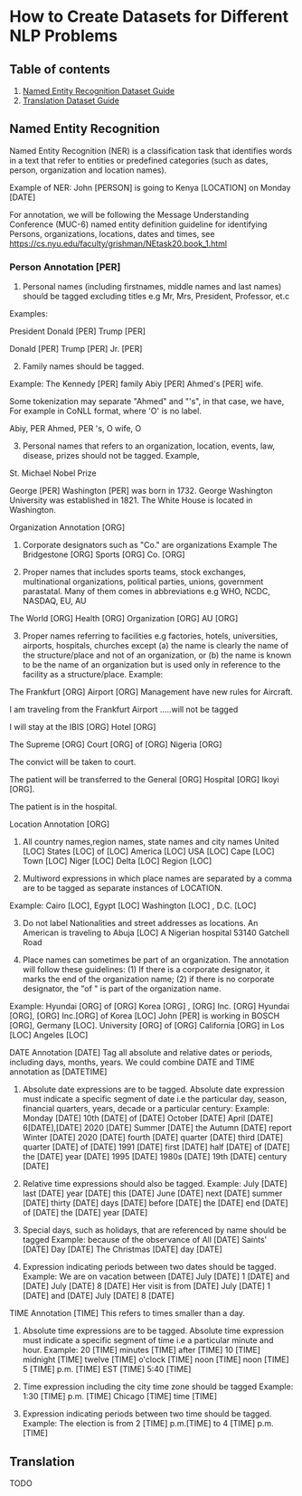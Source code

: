 # How to Create Datasets for Different NLP Problems

## Table of contents

1. [Named Entity Recognition Dataset Guide](#named-entity-recognition)
2. [Translation Dataset Guide](#Translation)


## Named Entity Recognition

Named Entity Recognition (NER) is a classification task that identifies words in a text that refer to entities or predefined categories (such as dates, person, organization and location names). 

Example of NER: John [PERSON] is going to Kenya [LOCATION] on Monday [DATE]

<use a diagram>

For annotation, we will be following the Message Understanding Conference (MUC-6) named entity definition guideline for identifying Persons, organizations, locations, dates and times, see https://cs.nyu.edu/faculty/grishman/NEtask20.book_1.html

### Person Annotation [PER]
1) Personal names (including firstnames, middle names and last names) should be tagged excluding titles e.g Mr, Mrs, President, Professor, et.c

Examples:

President Donald [PER] Trump [PER]

Donald [PER] Trump [PER] Jr. [PER]

2) Family names should be tagged.

Example:
 The Kennedy [PER] family
 Abiy [PER] Ahmed's [PER] wife. 

Some tokenization may separate "Ahmed" and "'s", in that case, we have, For example in CoNLL format, where 'O' is no label.

Abiy, PER
Ahmed, PER
's, O
wife, O

3) Personal names that refers to an organization, location, events, law, disease, prizes should not be tagged. Example,

St. Michael
Nobel Prize

George [PER] Washington [PER] was born in 1732.
George Washington University was established in 1821.
The White House is located in Washington.




Organization Annotation [ORG]
1) Corporate designators such as "Co." are organizations
Example
The Bridgestone [ORG] Sports [ORG] Co. [ORG]

2) Proper names that includes sports teams, stock exchanges, multinational organizations, political parties, unions, government parastatal. Many of them comes in abbreviations e.g WHO, NCDC, NASDAQ, EU, AU

The World [ORG] Health [ORG] Organization [ORG]
AU [ORG]

3) Proper names referring to facilities e.g factories, hotels, universities, airports, hospitals, churches except (a) the name is clearly the name of the structure/place and not of an organization, or (b) the name is known to be the name of an organization but is used only in reference to the facility as a structure/place. 
Example:

The Frankfurt [ORG] Airport [ORG] Management have new rules for Aircraft.

I am traveling from the Frankfurt Airport .....will not be tagged

I will stay at the IBIS [ORG] Hotel [ORG]

The Supreme [ORG] Court [ORG] of [ORG] Nigeria [ORG]

The convict will be taken to court.

The patient will be transferred to the General [ORG] Hospital [ORG] Ikoyi [ORG].

The patient is in the hospital.


Location Annotation [ORG]
1) All country names,region names, state names and city names 
United [LOC] States [LOC] of [LOC] America [LOC]
USA [LOC]
Cape [LOC] Town [LOC]
Niger [LOC] Delta [LOC] Region [LOC]

2) Multiword expressions in which place names are separated by a comma are to be tagged as separate instances of LOCATION.

Example:
Cairo [LOC], Egypt [LOC]
Washington [LOC] , D.C. [LOC]

3) Do not label Nationalities and street addresses as locations.
 An American is traveling to Abuja [LOC]
 A Nigerian hospital
 53140 Gatchell Road

4) Place names can sometimes be part of an organization. The annotation will follow these guidelines: (1) If there is a corporate designator, it marks the end of the organization name; (2) if there is no corporate designator, the "of <place-name>" is part of the organization name.

Example:
Hyundai [ORG] of [ORG] Korea [ORG] , [ORG] Inc. [ORG]
Hyundai [ORG], [ORG] Inc.[ORG] of Korea [LOC]
John [PER] is working in BOSCH [ORG], Germany [LOC].
University [ORG] of [ORG] California [ORG] in Los [LOC] Angeles [LOC]



DATE Annotation [DATE]
 Tag all absolute and relative dates or periods, including days, months, years. We could combine DATE and TIME annotation as [DATETIME]

1) Absolute date expressions are to be tagged. Absolute date expression must indicate a specific segment of date i.e the particular day, season, financial quarters, years, decade or a particular century:
Example:
Monday [DATE]
10th [DATE] of [DATE] October [DATE]
April [DATE] 6[DATE],[DATE] 2020 [DATE]
Summer [DATE]
the Autumn [DATE] report
Winter [DATE] 2020 [DATE]
fourth [DATE] quarter [DATE]
third [DATE] quarter [DATE] of [DATE] 1991 [DATE]
first [DATE] half [DATE] of [DATE] the [DATE] year [DATE]
1995 [DATE]
1980s [DATE] 
19th [DATE] century [DATE]

2) Relative time expressions should also be tagged.
Example:
July [DATE] last [DATE] year [DATE]
this [DATE] June [DATE]
next [DATE] summer [DATE]
thirty [DATE] days [DATE] before [DATE] the [DATE] end [DATE] of [DATE] the [DATE] year [DATE]

3) Special days, such as holidays, that are referenced by name should be tagged
Example:
because of the observance of All [DATE] Saints' [DATE] Day [DATE]
The Christmas [DATE] day [DATE]

4) Expression indicating periods between two dates should be tagged. 
Example:
We are on vacation between [DATE] July [DATE] 1 [DATE] and [DATE] July [DATE] 8 [DATE]
Her visit is from [DATE] July [DATE] 1 [DATE] and [DATE] July [DATE] 8 [DATE]


TIME Annotation [TIME]
This refers to times smaller than a day.

1) Absolute time expressions are to be tagged. Absolute time expression must indicate a specific segment of time i.e a particular minute and hour. 
Example:
20 [TIME] minutes [TIME] after [TIME] 10 [TIME]
midnight [TIME] 
twelve [TIME]  o'clock [TIME]  noon [TIME] 
noon [TIME] 
5 [TIME] p.m. [TIME] EST [TIME]
5:40 [TIME]

2) Time expression including the city time zone should be tagged
Example:
1:30 [TIME] p.m. [TIME] Chicago [TIME] time [TIME]

3) Expression indicating periods between two time should be tagged. 
Example:
The election is from 2 [TIME] p.m.[TIME] to 4 [TIME] p.m. [TIME]


## Translation

TODO
